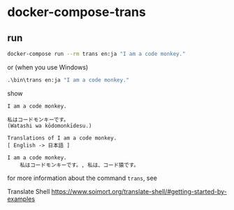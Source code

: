 # docker-compose-trans

## run

```sh
docker-compose run --rm trans en:ja "I am a code monkey."
```

or (when you use Windows)

```cmd
.\bin\trans en:ja "I am a code monkey."
```

show

```
I am a code monkey.

私はコードモンキーです。
(Watashi wa kōdomonkīdesu.)

Translations of I am a code monkey.
[ English -> 日本語 ]

I am a code monkey.
    私はコードモンキーです。, 私は、コード猿です。
```

for more information about the command `trans`, see

Translate Shell
https://www.soimort.org/translate-shell/#getting-started-by-examples
